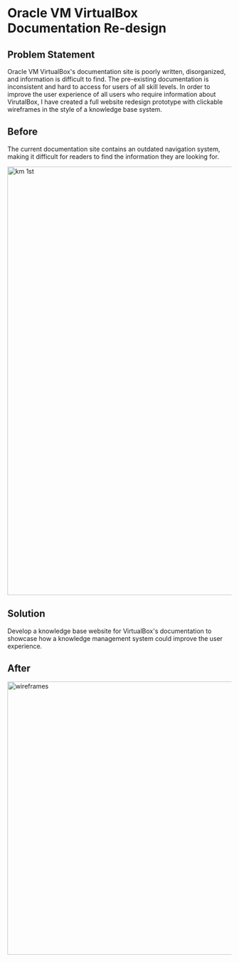 # Oracle VM VirtualBox Documentation Re-design

## Problem Statement 

Oracle VM VirtualBox's documentation site is poorly written, disorganized, and information is difficult to find. The pre-existing documentation is inconsistent and hard to access for users of all skill levels. In order to improve the user experience of all users who require information about VirutalBox, I have created a full website redesign prototype with clickable wireframes in the style of a knowledge base system.

## Before
The current documentation site contains an outdated navigation system, making it difficult for readers to find the information they are looking for.

<img width="963" alt="km 1st" src="https://github.com/bieniaragwen/technicalwritingportfolio/assets/152110486/760c7a4a-a9e4-459f-b2cc-b3fbc75b75bc">



## Solution 

Develop a knowledge base website for VirtualBox's documentation to showcase how a knowledge management system could improve the user experience.


## After

<img width="614" alt="wireframes" src="https://github.com/bieniaragwen/technicalwritingportfolio/assets/152110486/fd5ac219-08ea-4992-aaa9-7a04138c46e3">
